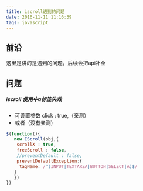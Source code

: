 ```yaml
---
title: iscroll遇到的问题
date: 2016-11-11 11:16:39
tags: javascript
---
```


## 前沿

这里是讲的是遇到的问题，后续会把api补全


<!-- more -->

## 问题

##### iscroll 使用中a标签失效

* 可设置参数 click : true,（亲测）
* 或者（没有亲测）
```js
$(function(){
   new IScroll(obj,{
    scrollX : true,
    freeScroll : false,
    //preventDefault : false,
    preventDefaultException:{
     tagName: /^(INPUT|TEXTAREA|BUTTON|SELECT|A)$/
   }
   })
})

``` 
